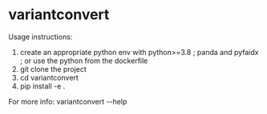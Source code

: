 # variantconvert

Usage instructions:
1) create an appropriate python env with python>=3.8 ; panda and pyfaidx ; or use the python from the dockerfile
2) git clone the project
3) cd variantconvert
4) pip install -e .

For more info:
variantconvert --help
